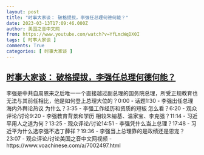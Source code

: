 ```yaml
---
layout: post
title: "时事大家谈： 破格提拔，李强任总理何德何能？"
date: 2023-03-13T17:09:46.000Z
author: 美国之音中文网
from: https://www.youtube.com/watch?v=YfLmcWqDX0I
tags: [ 时事大家谈 ]
comments: True
categories: [ 时事大家谈 ]
---
```

<!--1678727386000-->
[时事大家谈： 破格提拔，李强任总理何德何能？](https://www.youtube.com/watch?v=YfLmcWqDX0I)
------

<div>
李强是中共自周恩来之后唯一一个直接越过副总理的国务院总理，所受正规教育也无法与其前任相比，他是如何登上总理大位的？0:00 - 话题1:30 - 李强出任总理 海内外舆论热议 为什么？3:35 - 李强工作经历和资质的短板 怎么看？6:20 - 观众评论/讨论9:20 - 李强教育背景和学历 相较朱镕基、温家宝、李克强？11:14 - 习近平用人之道为何？13:25 - 观众评论/讨论14:51 - 李强凭什么当上总理？17:48 - 习近平为什么选李强不选丁薛祥？19:36 - 李强当上总理靠的是政绩还是恩宠？23:07 - 观众评论/讨论美国之音中文网视频 - https://www.voachinese.com/a/7002497.html
</div>
